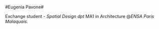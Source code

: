 #Eugenia Pavone#

Exchange student - *Spatial Design dpt*
MA1 in Architecture @*ENSA Paris Malaquais.* 

